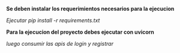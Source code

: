 **Se deben instalar los requerimientos necesarios para la ejecucion**

*Ejecutar pip install -r requirements.txt*


**Para la ejecucion del proyecto debes ejecutar con uvicorn**

*luego consumir las apis de login y registrar*